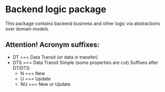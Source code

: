 # Backend logic package

This package contains backend business and other logic via abstractions over domain models.

## Attention! Acronym suffixes:

- DT === Data Transit (or data in transfer)
- DTS === Data Transit Simple (some properties are cut)
Suffixes after DT/DTS:
  - N === New
  - U === Update
  - NU === New or Update